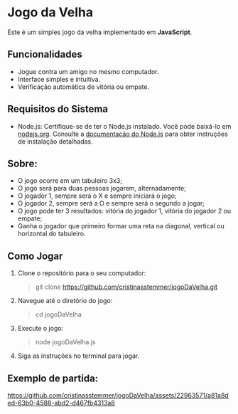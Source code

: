 # Jogo da Velha

Este é um simples jogo da velha implementado em **JavaScript**.

## Funcionalidades

- Jogue contra um amigo no mesmo computador.
- Interface simples e intuitiva.
- Verificação automática de vitória ou empate.

## Requisitos do Sistema

- Node.js: Certifique-se de ter o Node.js instalado. Você pode baixá-lo em [nodejs.org](https://nodejs.org/). Consulte a [documentação do Node.js](https://nodejs.org/en/download/package-manager/) para obter instruções de instalação detalhadas.

## Sobre:
- O jogo ocorre em um tabuleiro 3x3;
- O jogo será para duas pessoas jogarem, alternadamente;
- O jogador 1, sempre será o X e sempre iniciará o jogo;
- O jogador 2, sempre será a O e sempre será o segundo a jogar;
- O jogo pode ter 3 resultados: vitória do jogador 1, vitória do jogador 2 ou empate;
- Ganha o jogador que primeiro formar uma reta na diagonal, vertical ou horizontal do tabuleiro.

## Como Jogar

1. Clone o repositório para o seu computador:
   > git clone https://github.com/cristinasstemmer/jogoDaVelha.git

2. Navegue até o diretório do jogo:
   > cd jogoDaVelha
   
3. Execute o jogo:
   > node jogoDaVelha.js

4. Siga as instruções no terminal para jogar.

## Exemplo de partida:

https://github.com/cristinasstemmer/jogoDaVelha/assets/22963571/a81a8ded-63b0-4588-abd2-d467fb4313a8
